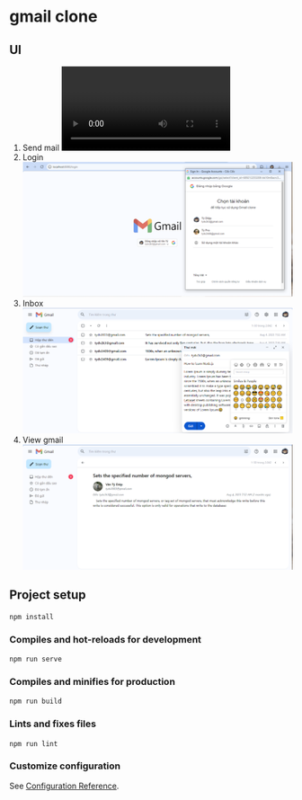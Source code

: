 # gmail clone

## UI
1. Send mail
![send mail](./_media/video.webm)
2. Login
![login screen](./_media/login.png?raw=true)
3. Inbox
![inbox screen](./_media/inbox.png?raw=true)
4.  View gmail
![view gmail](./_media/detail.png?raw=true)
## Project setup
```
npm install
```

### Compiles and hot-reloads for development
```
npm run serve
```

### Compiles and minifies for production
```
npm run build
```

### Lints and fixes files
```
npm run lint
```

### Customize configuration
See [Configuration Reference](https://cli.vuejs.org/config/).
